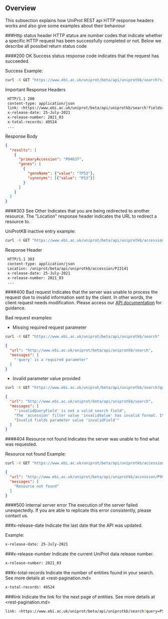 ## Overview

This subsection explains how UniProt REST api HTTP response headers works and also give some examples about their behaviour 

###Http status header
HTTP status are number codes that indicate whether a specific HTTP request has been successfully completed or not. Below we describe all possibel return status code


####200 OK 
Success status response code indicates that the request has succeeded.

Success Example:
```bash
curl -X GET "https://www.ebi.ac.uk/uniprot/beta/api/uniprotkb/search?size=1&query=P53&fields=accession%2Cgene_names" -H "accept: application/json"
```

Important Response Headers
```bash
 HTTP/1.1 200 
 content-type: application/json 
 link: <https://www.ebi.ac.uk/uniprot/beta/api/uniprotkb/search?fields=accession,gene_names&query=P53&cursor=82giuzutyxve1mc8va46o7i2jq3r7fb5tf&size=1>; rel="next" 
 x-release-date: 25-July-2021 
 x-release-number: 2021_03 
 x-total-records: 49524 
 ...
```

Response Body
```json
{
  "results": [
    {
      "primaryAccession": "P04637",
      "genes": [
        {
          "geneName": {"value": "TP53"},
          "synonyms": [{"value": "P53"}]
        }
      ]
    }
  ]
}
```
####303 See Other
Indicates that you are being redirected to another resource.
The "Location" response header indicates the URL to redirect a resource to.

UniProtKB inactive entry example:

```bash
curl -X GET "https://www.ebi.ac.uk/uniprot/beta/api/uniprotkb/accession/Q00015" -H "accept: application/json"
```

Response Header
```bash
 HTTP/1.1 303
 content-type: application/json 
 Location: /uniprot/beta/api/uniprotkb/accession/P23141
 x-release-date: 25-July-2021 
 x-release-number: 2021_03 
 ...
```

####400 Bad request
Indicates that the server was unable to process the request due to invalid information sent by the client. 
In other words, the client request needs modification. Please access our [API documentation](https://www.ebi.ac.uk/uniprot/beta/api/docs/) for guidance.

Bad request examples: 

- Missing required request parameter
```bash
curl -X GET "https://www.ebi.ac.uk/uniprot/beta/api/uniprotkb/search" -H "accept: application/json"
```

```json
{
  "url": "http://www.ebi.ac.uk/uniprot/beta/api/uniprotkb/search",
  "messages": [
    "'query' is a required parameter"
  ]
}
```
- Invalid parameter value provided 
```bash
curl -X GET "https://www.ebi.ac.uk/uniprot/beta/api/uniprotkb/search?query=invalidQueryField%3Avalue+AND+accession%3AinvalidValue&fields=invalidField" -H "accept: application/json"
```

```json
{
  "url": "http://www.ebi.ac.uk/uniprot/beta/api/uniprotkb/search",
  "messages": [
    "'invalidQueryField' is not a valid search field",
    "The 'accession' filter value 'invalidValue' has invalid format. It should be a valid UniProtKB accession",
    "Invalid fields parameter value 'invalidField'"
  ]
}
```

####404 Resource not found 
Indicates the server was unable to find what was requested.

Resource not found Example:
```bash
curl -X GET "https://www.ebi.ac.uk/uniprot/beta/api/uniprotkb/accession/P99997" -H "accept: application/json"
```
```json
{
  "url": "http://www.ebi.ac.uk/uniprot/beta/api/uniprotkb/accession/P99997",
  "messages": [
    "Resource not found"
  ]
}
```

####500 Internal server error
The execution of the server failed unexpectedly.
If you are able to replicate this error consistently, please contact us.


###x-release-date
Indicate the last date that the API was updated.

Example:
```bash
x-release-date: 25-July-2021
```

###x-release-number
Indicate the current UniProt data release number.
```bash
x-release-number: 2021_03 
```

###x-total-records
Indicate the number of entities found in your search. See more details at <rest-pagination.md>
```bash
x-total-records: 49524 
```

###link
Indicate the link for the next page of entities. See more details at <rest-pagination.md>
```bash
link: <https://www.ebi.ac.uk/uniprot/beta/api/uniprotkb/search?query=P53&cursor=1mkycb2xwxbou9vfxnpy5g9gjf6k5i9fxg6s&size=25>; rel="next" 
```
